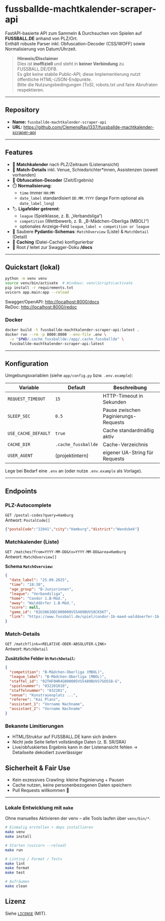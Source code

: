 # fussballde-machtkalender-scraper-api

FastAPI-basierte API zum Sammeln & Durchsuchen von Spielen auf **FUSSBALL.DE** anhand von PLZ/Ort.  
Enthält robuste Parser inkl. Obfuscation-Decoder (CSS/WOFF) sowie Normalisierung von Datum/Uhrzeit.

> **Hinweis/Disclaimer**  
> Dies ist **inoffiziell** und steht in **keiner Verbindung** zu FUSSBALL.DE/DFB.  
> Es gibt keine stabile Public-API; diese Implementierung nutzt öffentliche HTML-/JSON-Endpunkte.  
> Bitte die Nutzungsbedingungen (ToS), robots.txt und faire Abrufraten respektieren.

---

## Repository

- **Name:** `fussballde-machtkalender-scraper-api`  
- **URL:** <https://github.com/ClemensRau1337/fussballde-machtkalender-scraper-api>

---

## Features

- 📅 **Matchkalender** nach PLZ/Zeitraum (Listenansicht)
- 📄 **Match-Details** inkl. Venue, Schiedsrichter*innen, Assistenzen (soweit vorhanden)
- 🧠 **Obfuscation-Decoder** (Zeit/Ergebnis)
- ⏱️ **Normalisierung**:  
  - `time` immer `HH:MM`  
  - `date_label` standardisiert `DD.MM.YYYY` (lange Form optional als `date_label_long`)  
- 🏷️ **Ligafelder getrennt**:  
  - `league` (Spielklasse, z. B. „Verbandsliga“)  
  - `competition` (Wettbewerb, z. B. „B-Mädchen-Oberliga (MBOL)“)  
  - optionales Anzeige-Feld `league_label = competition or league`
- 🧩 Saubere **Pydantic-Schemas**: `MatchOverview` (Liste) & `MatchDetail` (Detail)
- 💾 **Caching** (Datei-Cache) konfigurierbar
- 🔁 Root **/** leitet zur Swagger-Doku **/docs**

---

## Quickstart (lokal)

```bash
python -m venv venv
source venv/bin/activate  # Windows: venv\Scripts\activate
pip install -r requirements.txt
uvicorn app.main:app --reload
```

Swagger/OpenAPI: <http://localhost:8000/docs>  
ReDoc: <http://localhost:8000/redoc>

### Docker

```bash
docker build -t fussballde-machtkalender-scraper-api:latest .
docker run --rm -p 8000:8000 --env-file .env \
  -v "$PWD/.cache_fussballde:/app/.cache_fussballde" \
  fussballde-machtkalender-scraper-api:latest
```

---

## Konfiguration

Umgebungsvariablen (siehe `app/config.py` bzw. `.env.example`):

| Variable              | Default              | Beschreibung                          |
|-----------------------|----------------------|---------------------------------------|
| `REQUEST_TIMEOUT`     | `15`                 | HTTP-Timeout in Sekunden              |
| `SLEEP_SEC`           | `0.5`                | Pause zwischen Paginierungs-Requests  |
| `USE_CACHE_DEFAULT`   | `true`               | Cache standardmäßig aktiv             |
| `CACHE_DIR`           | `.cache_fussballde`  | Cache-Verzeichnis                     |
| `USER_AGENT`          | (projektintern)      | eigener UA-String für Requests        |

Lege bei Bedarf eine `.env` an (oder nutze `.env.example` als Vorlage).

---

## Endpoints

### PLZ-Autocomplete
`GET /postal-codes?query=Hamburg`  
Antwort: `PostalCode[]`  
```json
{"postalCode":"22041","city":"Hamburg","district":"Wandsbek"}
```

### Matchkalender (Liste)
`GET /matches?from=YYYY-MM-DD&to=YYYY-MM-DD&area=Hamburg`  
Antwort: `MatchOverview[]`

**Schema `MatchOverview`:**
```json
{
  "date_label": "25.09.2025",
  "time": "18:30",
  "age_group": "B-Juniorinnen",
  "league": "Verbandsliga",
  "home": "Condor 1.B-Mäd.",
  "away": "Walddörfer 1.B-Mäd.",
  "score": null,
  "game_id": "02U3863ODC000000VS5489BUVS8CK5KT",
  "link": "https://www.fussball.de/spiel/condor-1b-maed-walddoerfer-1b-maed/-/spiel/02U3863ODC000000VS5489BUVS8CK5KT"
}
```

### Match-Details
`GET /match?link=<RELATIVE-ODER-ABSOLUTER-LINK>`  
Antwort: `MatchDetail`

**Zusätzliche Felder in `MatchDetail`:**
```json
{
  "competition": "B-Mädchen-Oberliga (MBOL)",
  "league_label": "B-Mädchen-Oberliga (MBOL)",
  "staffel_id": "02THF0HR4G000005VS5489BUVS7GO5S8-G",
  "spielnummer": "032201010",
  "staffelnummer": "032201",
  "venue": "Kunstrasenplatz ...",
  "referee": "Kai Planz",
  "assistant_1": "Vorname Nachname",
  "assistant_2": "Vorname Nachname"
}
```

### Bekannte Limitierungen
- HTML/Struktur auf FUSSBALL.DE kann sich ändern  
- Nicht jede Seite liefert vollständige Daten (z. B. SR/SRA)  
- Live/obfuskiertes Ergebnis kann in der Listenansicht fehlen → Detailseite dekodiert zuverlässiger


## Sicherheit & Fair Use

- Kein exzessives Crawling: kleine Paginierung + Pausen  
- Cache nutzen, keine personenbezogenen Daten speichern  
- Pull Requests willkommen 🙌

---

### Lokale Entwicklung mit `make`

Ohne manuelles Aktivieren der venv – alle Tools laufen über `venv/bin/*`.

```bash
# Einmalig erstellen + deps installieren
make venv
make install

# Starten (uvicorn --reload)
make run

# Linting / Format / Tests
make lint
make format
make test

# Aufräumen
make clean
```


## Lizenz

Siehe [`LICENSE`](LICENSE) (MIT).
